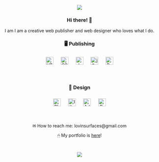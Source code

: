 <p align="center">
<a href="https://hits.seeyoufarm.com" align="center"><img src="https://hits.seeyoufarm.com/api/count/incr/badge.svg?url=https%3A%2F%2Fgithub.com%2Fabsolutelyfullycapable%2Fhit-counter&count_bg=%23F1F1F1&title_bg=%23555555&icon=github.svg&icon_color=%23E7E7E7&title=hits&edge_flat=true"/></a>
 </p>

### <h3 align="center">Hi there! 🤍</h3>

<p align="center">I am I am a creative web publisher and web designer who loves what I do.</p>

### <p align="center">🖥 Publishing</p>
<p align="center">  
<img style="margin: 10px" src="https://profilinator.rishav.dev/skills-assets/html5-original-wordmark.svg" alt="HTML5" height="25" />  
<img style="margin: 10px" src="https://profilinator.rishav.dev/skills-assets/css3-original-wordmark.svg" alt="CSS3" height="25" />  
<img style="margin: 10px" src="https://profilinator.rishav.dev/skills-assets/javascript-original.svg" alt="JavaScript" height="25" />  
<img style="margin: 10px" src="https://profilinator.rishav.dev/skills-assets/jquery.png" alt="jQuery" height="25" />  
<img style="margin: 10px" src="https://profilinator.rishav.dev/skills-assets/bootstrap-plain.svg" alt="Bootstrap" height="25" />  
</p>
 
 <br>
 
 ### <p align="center">🎨 Design</div>
<p align="center">  
<img style="margin: 10px" src="https://profilinator.rishav.dev/skills-assets/photoshop-plain.svg" alt="Photoshop" height="25" />  
<img style="margin: 10px" src="https://profilinator.rishav.dev/skills-assets/adobe_illustrator-icon.svg" alt="Illustrator" height="25" />  
<img style="margin: 10px" src="https://profilinator.rishav.dev/skills-assets/adobexd.png" alt="Adobe XD" height="25" />  
<img style="margin: 10px" src="https://profilinator.rishav.dev/skills-assets/adobepremierepro.png" alt="Premiere Pro" height="25" />  
</p>
 
 <br>

<p align="center">✉ How to reach me: lovinsurfaces@gmail.com</p>
<p align="center">🖱 My portfolio is <a href="https://absolutelyfullycapable.github.io/portfolio" target="_blank">here</a>!</p>

<br>

<p align="center">
<a href="https://github.com/anuraghazra/github-readme-stats">
  <img src="https://github-readme-stats.vercel.app/api?username=absolutelyfullycapable&theme=graywhite">
</a>
 </p>

